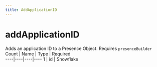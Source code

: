 ```yaml
---
title: AddApplicationID
---
```

# addApplicationID 
Adds an application ID to a Presence Object. Requires `presenceBuilder`
 Count | Name | Type | Required        
----|----|----|----
1 | id | Snowflake
